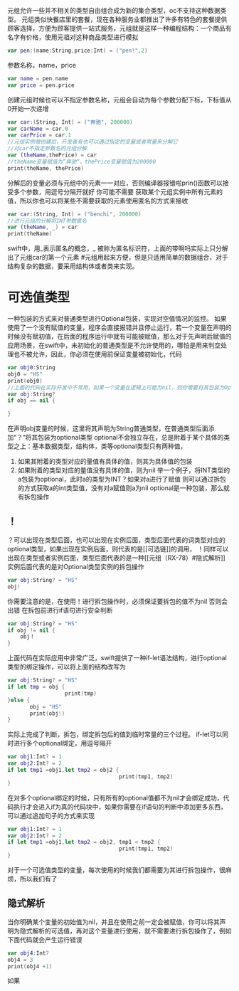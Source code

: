 元组允许一些并不相关的类型自由组合成为新的集合类型，oc不支持这种数据类型。
元组类似快餐店里的套餐，现在各种服务业都推出了许多有特色的套餐提供顾客选择，方便为顾客提供一站式服务，元组就是这样一种编程结构：一个商品有名字有价格，使用元祖对这种商品类型进行模拟
```swift
var pen:(name:String,price:Int) = ("pen!",2)
```
参数名称，name，price
```swift
var name = pen.name
var price = pen.price
```
创建元组时候也可以不指定参数名称，元组会自动为每个参数分配下标，下标值从0开始一次递增
```swift
var car:(String, Int) = ("奔驰", 200000)
var carName = car.0
var carPrice = car.1
//元组实例被创建后，开发者有也可以通过指定的变量或者常量来分解它
//对car不指定参数名的元组分解
var (theName,thePrice) = car
//theName变量赋值为”奔驰“，thePrice变量赋值为200000
print(theName, thePrice)
```
分解后的变量必须与元组中的元素一一对应，否则编译器报错啦prin()函数可以接受多个参数，用逗号分隔开就好
你可能不需要 获取某个元组实例中所有元素的值，所以你也可以将某些不需要获取的元素使用匿名的方式来接收
```swift
var car:(String, Int) = ("benchi", 200000)
//进行元组的分解将INT参数匿名
var (theName, _) = car
print(theName)
```
swift中，用_表示匿名的概念，_ 被称为匿名标识符，上面的带啊吗实际上只分解出了元组car的第一个元素
#元组用起来方便，但是只适用简单的数据组合，对于结构复杂的数据，要采用结构体或者类来实现。
# 可选值类型
一种包装的方式来对普通类型进行Optional包装，实现对空值情况的监控。
如果使用了一个没有赋值的变量，程序会直接报错并且停止运行，若一个变量在声明的时候没有赋初值，在后面的程序运行中就有可能被赋值，那么对于先声明后赋值的应用场景，在swift中，未初始化的普通类型是不允许使用的，哪怕是用来判空处理也不被允许，因此，你必须在使用前保证变量被初始化，代码
```swift
var obj0:String
obj0 = "HS"
print(obj0)
//上面的代码在实际开发中不常用，如果一个变量在逻辑上可能为nil，则你需要将其包装为Optional类型，改写代码如下
var obj:String?
if obj == nil {
			   
}
```
在声明obj变量的时候，这里将其声明为String普通类型，在普通类型后面添加“？”将其包装为optional类型
optional不会独立存在，总是附着于某个具体的类型之上：基本数据类型，结构体，类等optional类型只有两种值，
1. 如果其附着的类型对应的量值有具体的值，则其为具体值的包装
2. 如果附着的类型对应的量值没有具体的值，则为nil
举一个例子，将INT类型的a包装为optional，此时a的类型为INT？如果对a进行了赋值
则可以通过拆包的方式获取a的int类型值，没有对a赋值则a为nil
optional是一种包装，那么就有拆包操作
## ！
？可以出现在类型后面，也可以出现在实例后面，类型后面代表的词类型对应的optional类型，如果出现在实例后面，则代表的是[[可选链]]的调用，
！同样可以出现在类型或者实例后面，类型后面代表的是一种[[元组（RX-78）#隐式解析]]
实例后面代表的是对Optional类型实例的拆包操作
```swift
var obj:String? = "HS"
obj!
```
你需要注意的是，在使用！进行拆包操作时，必须保证要拆包的值不为nil
否则会出错
在拆包前进行if语句进行安全判断
```swift
var obj:String? = "HS"
if obj != nil {
	obj！
}
```
上面代码在实际应用中非常广泛，swift提供了一种if-let语法结构，进行optional类型的绑定操作，可以将上面的结构改写为
```swift
var obj:String? = "HS"
if let tmp = obj {
				  print(tmp)
}else {
	   obj = "HS"
	   print(obj!)
}
```
实际上完成了判断，拆包，绑定拆包后的值到临时常量的三个过程。
if-let可以同时进行多个optional绑定，用逗号隔开
```swift
var obj1:Int? = 1
var obj2:Int? = 2
if let tmp1 =obj1,let tmp2 = obj2 {
								   print(tmp1, tmp2)
}
```
在对多个optional绑定的时候，只有所有的optional值都不为nil才会绑定成功，代码执行才会进入if为真的代码块中，如果你需要在if语句的判断中添加更多东西，可以通过追加句子的方式来实现
```swift
var obj1:Int? = 1
var obj2:Int? = 2
if let tmp1 =obj1,let tmp2 = obj2, tmp1 < tmp2 {
								   print(tmp1, tmp2)
}
```
对于一个可选值类型的变量，每次使用的时候我们都需要为其进行拆包操作，很麻烦，所以我们有了
## 隐式解析
当你明确某个变量的初始值为nil，并且在使用之前一定会被赋值，你可以将其声明为隐式解析的可选值，再对这个变量进行使用，就不需要进行拆包操作了，例如下面代码就会产生运行错误
```swift
var obj4:Int?
obj4 = 3
print(obj4 +1)
```
如果
